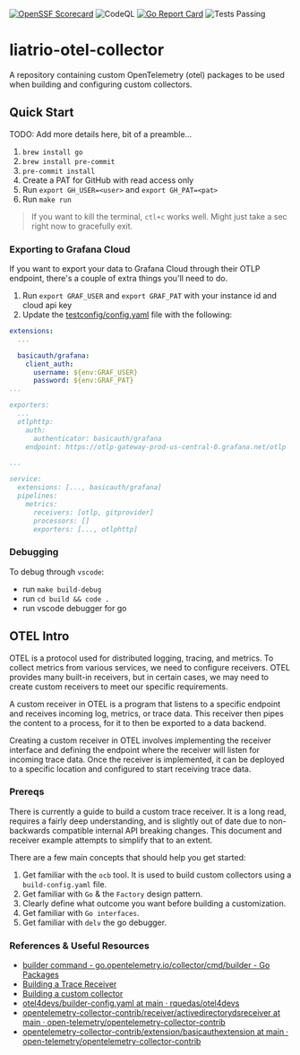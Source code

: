 [![OpenSSF Scorecard](https://api.securityscorecards.dev/projects/github.com/liatrio/liatrio-otel-collector/badge)](https://api.securityscorecards.dev/projects/github.com/liatrio/liatrio-otel-collector)
![CodeQL](https://github.com/liatrio/liatrio-otel-collector/workflows/CodeQL/badge.svg?branch=main)
[![Go Report Card](https://goreportcard.com/badge/github.com/liatrio/liatrio-otel-collector)](https://goreportcard.com/report/github.com/liatrio/liatrio-otel-collector)
![Tests Passing](https://github.com/liatrio/liatrio-otel-collector/workflows/Build%20and%20Test/badge.svg)

# liatrio-otel-collector

A repository containing custom OpenTelemetry (otel) packages to be used when
building and configuring custom collectors.

## Quick Start

TODO: Add more details here, bit of a preamble... 

1. `brew install go`
2. `brew install pre-commit`
3. `pre-commit install`
4. Create a PAT for GitHub with read access only
5. Run `export GH_USER=<user>` and `export GH_PAT=<pat>`
6. Run `make run`

> If you want to kill the terminal, `ctl+c` works well. Might just take a sec right
> now to gracefully exit.

### Exporting to Grafana Cloud

If you want to export your data to Grafana Cloud through their OTLP endpoint, 
there's a couple of extra things you'll need to do.

1. Run `export GRAF_USER` and `export GRAF_PAT` with your instance id and cloud api key
2. Update the [testconfig/config.yaml](./testconfig/config.yaml) file with the following:

```yaml
extensions:
  ...

  basicauth/grafana:
    client_auth:
      username: ${env:GRAF_USER}
      password: ${env:GRAF_PAT}
...

exporters:
  ...
  otlphttp:
    auth:
      authenticator: basicauth/grafana
    endpoint: https://otlp-gateway-prod-us-central-0.grafana.net/otlp

...

service:
  extensions: [..., basicauth/grafana]
  pipelines:
    metrics:
      receivers: [otlp, gitprovider]
      processors: []
      exporters: [..., otlphttp]

```

### Debugging

To debug through `vscode`:

* run `make build-debug`
* run `cd build && code .`
* run vscode debugger for go

## OTEL Intro

OTEL is a protocol used for distributed logging, tracing, and metrics.
To collect metrics from various services, we need to configure receivers.
OTEL provides many built-in receivers, but in certain cases, we may need to
create custom receivers to meet our specific requirements.

A custom receiver in OTEL is a program that listens to a specific endpoint and
receives incoming log, metrics, or trace data. This receiver then pipes the
content to a process, for it to then be exported to a data backend.

Creating a custom receiver in OTEL involves implementing the receiver interface
and defining the endpoint where the receiver will listen for incoming trace data.
Once the receiver is implemented, it can be deployed to a specific location and
configured to start receiving trace data.

### Prereqs

There is currently a guide to build a custom trace receiver. It is a long read,
requires a fairly deep understanding, and is slightly out of date due to
non-backwards compatible internal API breaking changes. This document and
receiver example attempts to simplify that to an extent.

There are a few main concepts that should help you get started:

1. Get familiar with the `ocb` tool. It is used to build custom collectors using a `build-config.yaml` file.
2. Get familiar with `Go` & the `Factory` design pattern.
3. Clearly define what outcome you want before building a customization.
4. Get familiar with `Go interfaces`.
5. Get familiar with `delv` the go debugger.

### References & Useful Resources

* [builder command - go.opentelemetry.io/collector/cmd/builder - Go Packages](https://pkg.go.dev/go.opentelemetry.io/collector/cmd/builder#section-readme)
* [Building a Trace Receiver](https://opentelemetry.io/docs/collector/trace-receiver/#representing-operations-with-spans)
* [Building a custom collector](https://opentelemetry.io/docs/collector/custom-collector/)
* [otel4devs/builder-config.yaml at main · rquedas/otel4devs](https://github.com/rquedas/otel4devs/blob/main/collector/receiver/trace-receiver/builder-config.yaml)
* [opentelemetry-collector-contrib/receiver/activedirectorydsreceiver at main · open-telemetry/opentelemetry-collector-contrib](https://github.com/open-telemetry/opentelemetry-collector-contrib/tree/main/receiver/activedirectorydsreceiver)
* [opentelemetry-collector-contrib/extension/basicauthextension at main · open-telemetry/opentelemetry-collector-contrib](https://github.com/open-telemetry/opentelemetry-collector-contrib/tree/main/extension/basicauthextension)

